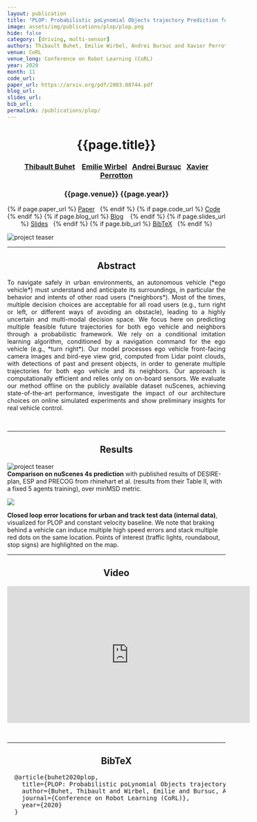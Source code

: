 ```yaml
---
layout: publication
title: "PLOP: Probabilistic poLynomial Objects trajectory Prediction for autonomous driving"
image: assets/img/publications/plop/plop.png
hide: false
category: [driving, multi-sensor]
authors: Thibault Buhet, Emilie Wirbel, Andrei Bursuc and Xavier Perrotton
venue: CoRL
venue_long: Conference on Robot Learning (CoRL)
year: 2020
month: 11
code_url:
paper_url: https://arxiv.org/pdf/2003.08744.pdf
blog_url:
slides_url:
bib_url:
permalink: /publications/plop/
---
```


<h1 align="center"> {{page.title}} </h1>
<!-- Simple call of authors -->
<!-- <h3 align="center"> {{page.authors}} </h3> -->
<!-- Alternatively you can add links to author pages -->
<h3 align="center"> <a href="https://scholar.google.com/citations?user=TLRo9J0AAAAJ&hl=en&oi=ao">Thibault Buhet</a> &nbsp;&nbsp; <a href="https://scholar.google.com/citations?user=Z7wRy_cAAAAJ&hl=en">Emilie Wirbel</a>&nbsp;&nbsp; <a href="https://abursuc.github.io/">Andrei Bursuc</a>&nbsp;&nbsp; <a href="https://scholar.google.com/citations?hl=en&user=PBfow1oAAAAJ">Xavier Perrotton</a></h3>


<h3 align="center"> {{page.venue}} {{page.year}} </h3>

<div align="center">
  <p>
    {% if page.paper_url %}
    <a href="{{ page.paper_url }}"><i class="far fa-file-pdf"></i> Paper</a>&nbsp;&nbsp;
    {% endif %}
    {% if page.code_url %}
    <a href="{{ page.code_url }}"><i class="fab fa-github"></i> Code</a> &nbsp;&nbsp;
    {% endif %}
    {% if page.blog_url %}
    <a href="{{ page.blog_url }}"><i class="fab fa-blogger"></i> Blog</a> &nbsp;&nbsp;
    {% endif %}
    {% if page.slides_url %}
    <a href="{{ page.slides_url }}"><i class="far fa-file-pdf"></i> Slides</a>&nbsp;&nbsp;
    {% endif %}
    {% if page.bib_url %}
    <a href="{{ page.bib_url}}"><i class="far fa-file-alt"></i> BibTeX</a>&nbsp;&nbsp;
    {% endif %}
  </p>
</div>

<div class="publication-teaser">
    <img src="../../{{ page.image }}" alt="project teaser"/>
</div>


<hr>

<h2  align="center"> Abstract</h2>

<p align="justify">To navigate safely in urban environments, an autonomous vehicle (*ego vehicle*) must understand and anticipate its surroundings, in particular the behavior and intents of other road users (*neighbors*). Most of the times, multiple decision choices are acceptable for all road users (e.g., turn right or left, or different ways of avoiding an obstacle), leading to a highly uncertain and multi-modal decision space. We focus here on predicting multiple feasible future trajectories for both ego vehicle and neighbors through a probabilistic framework. We rely on a conditional imitation learning algorithm, conditioned by a navigation command for the ego vehicle (e.g., *turn right*). Our model processes ego vehicle front-facing camera images and bird-eye view grid, computed from Lidar point clouds, with detections of past and present objects, in order to generate multiple trajectories for both ego vehicle and its neighbors. Our approach is computationally efficient and relies only on on-board sensors. We evaluate our method offline on the publicly available dataset nuScenes, achieving state-of-the-art performance, investigate the impact of our architecture choices on online simulated experiments and show preliminary insights for real vehicle control.</p>

<br>
<hr>

<h2  align="center"> Results</h2>

<div class="publication-teaser">
  <img src="../../assets/img/publications/plop/results_nuscenes.png" alt="project teaser"/>
</div>


<div class="caption"><b>Comparison on nuScenes 4s prediction</b> with published results of DESIRE-plan, ESP and PRECOG from rhinehart et al. (results from their Table II, with a fixed 5 agents training), over minMSD metric.
</div>

![](../../assets/img/publications/plop/comparison_online.png)
<div class="caption"><b>Closed loop error locations for urban and track test data (internal data)</b>, visualized for PLOP and constant velocity baseline. We note that braking behind a vehicle can induce multiple high speed errors and stack multiple red dots on the same location. Points of interest (traffic lights, roundabout, stop signs) are highlighted on the map.</div>

<hr>

<h2 align="center"> Video</h2>

<p align="center">
  <iframe width="560" height="315" src="https://www.youtube.com/embed/94FwahFmc5A" frameborder="0" allow="accelerometer; autoplay; clipboard-write; encrypted-media; gyroscope; picture-in-picture" allowfullscreen align="center"></iframe>
</p>

<br>
<hr>

<h2  align="center">BibTeX</h2>
<left>
  <pre class="bibtex-box">
  @article{buhet2020plop,
    title={PLOP: Probabilistic poLynomial Objects trajectory Planning for autonomous driving},
    author={Buhet, Thibault and Wirbel, Emilie and Bursuc, Andrei and Perrotton, Xavier},
    journal={Conference on Robot Learning (CoRL)},
    year={2020}
  }</pre>
</left>

<br>

